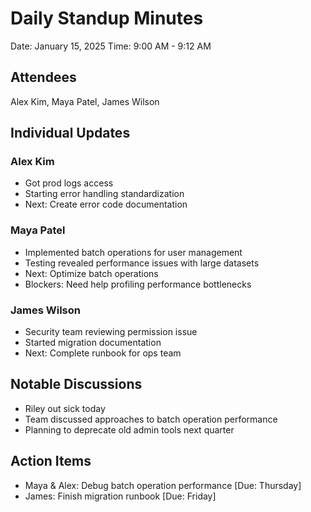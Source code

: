 # Daily Standup Minutes
Date: January 15, 2025
Time: 9:00 AM - 9:12 AM

## Attendees
Alex Kim, Maya Patel, James Wilson

## Individual Updates
### Alex Kim
* Got prod logs access
* Starting error handling standardization
* Next: Create error code documentation

### Maya Patel
* Implemented batch operations for user management
* Testing revealed performance issues with large datasets
* Next: Optimize batch operations
* Blockers: Need help profiling performance bottlenecks

### James Wilson
* Security team reviewing permission issue
* Started migration documentation
* Next: Complete runbook for ops team

## Notable Discussions
* Riley out sick today
* Team discussed approaches to batch operation performance
* Planning to deprecate old admin tools next quarter

## Action Items
* Maya & Alex: Debug batch operation performance [Due: Thursday]
* James: Finish migration runbook [Due: Friday]